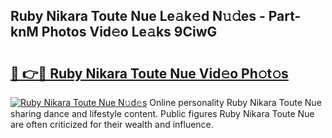 ## Ruby Nikara Toute Nue Le𝚊k𝚎d N𝚞𝚍es - Part-knM Photos Vid𝚎o Le𝚊ks 9CiwG

# <h2><a href="http://fb5m1x.evod.top/?m=Ruby+Nikara+Toute+Nue">🔗 👉🔴 Ruby Nikara Toute Nue Vid𝚎o Ph𝚘t𝚘s</a></h2>

[![Ruby Nikara Toute Nue N𝚞d𝚎s](https://i.imgur.com/8V9OHl7.gif)](http://fb5m1x.evod.top/?m=Ruby+Nikara+Toute+Nue)
Online personality Ruby Nikara Toute Nue sharing dance and lifestyle content. Public figures Ruby Nikara Toute Nue are often criticized for their wealth and influence. 
